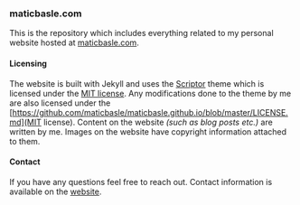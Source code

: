 ### maticbasle.com

This is the repository which includes everything related to my personal website hosted at [maticbasle.com](www.maticbasle.com).



#### Licensing

The website is built with Jekyll and uses the [Scriptor](https://github.com/JustGoodThemes/Scriptor-Jekyll-Theme) theme which is licensed under the [MIT license](https://github.com/JustGoodThemes/Scriptor-Jekyll-Theme/blob/master/LICENSE.md).
Any modifications done to the theme by me are also licensed under the [https://github.com/maticbasle/maticbasle.github.io/blob/master/LICENSE.md](MIT license).
Content on the website *(such as blog posts etc.)* are written by me. Images on the website have copyright information attached to them.



#### Contact
If you have any questions feel free to reach out. Contact information is available on the [website](www.maticbasle.com).
